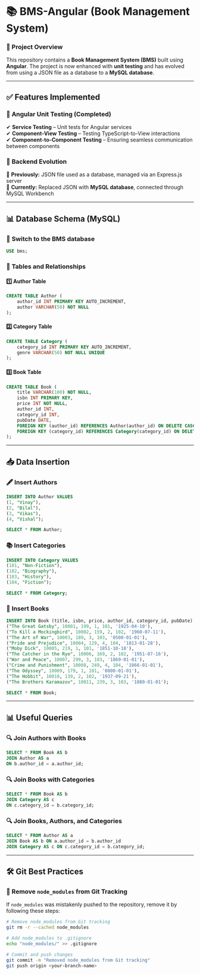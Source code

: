 # 📚 BMS-Angular (Book Management System)  

### 🚀 Project Overview  
This repository contains a **Book Management System (BMS)** built using **Angular**. The project is now enhanced with **unit testing** and has evolved from using a JSON file as a database to a **MySQL database**.  

---

## ✅ Features Implemented  

### 🔹 **Angular Unit Testing (Completed)**
✔ **Service Testing** – Unit tests for Angular services  
✔ **Component-View Testing** – Testing TypeScript-to-View interactions  
✔ **Component-to-Component Testing** – Ensuring seamless communication between components  

### 🔹 **Backend Evolution**  
📌 **Previously:** JSON file used as a database, managed via an Express.js server  
📌 **Currently:** Replaced JSON with **MySQL database**, connected through MySQL Workbench  

---

## 📊 Database Schema (MySQL)  

### 📌 **Switch to the BMS database**
```sql
USE bms;
```

### 📖 **Tables and Relationships**  
#### 1️⃣ **Author Table**  
```sql
CREATE TABLE Author (
    author_id INT PRIMARY KEY AUTO_INCREMENT,
    author VARCHAR(50) NOT NULL
);
```

#### 2️⃣ **Category Table**  
```sql
CREATE TABLE Category (
    category_id INT PRIMARY KEY AUTO_INCREMENT,
    genre VARCHAR(50) NOT NULL UNIQUE
);
```

#### 3️⃣ **Book Table**  
```sql
CREATE TABLE Book (
    title VARCHAR(100) NOT NULL,
    isbn INT PRIMARY KEY,
    price INT NOT NULL,
    author_id INT,
    category_id INT,
    pubDate DATE,
    FOREIGN KEY (author_id) REFERENCES Author(author_id) ON DELETE CASCADE,
    FOREIGN KEY (category_id) REFERENCES Category(category_id) ON DELETE SET NULL
);
```

---

## 📥 Data Insertion  

### 🖋 **Insert Authors**  
```sql
INSERT INTO Author VALUES 
(1, "Vinay"), 
(2, "Bilal"), 
(3, "Vikas"), 
(4, "Vishal");
```
```sql
SELECT * FROM Author;
```

### 📚 **Insert Categories**  
```sql
INSERT INTO Category VALUES 
(101, "Non-Fiction"), 
(102, "Biography"), 
(103, "History"), 
(104, "Fiction");
```
```sql
SELECT * FROM Category;
```

### 📘 **Insert Books**  
```sql
INSERT INTO Book (title, isbn, price, author_id, category_id, pubDate) VALUES 
("The Great Gatsby", 10001, 199, 1, 101, '1925-04-10'),
("To Kill a Mockingbird", 10002, 159, 2, 102, '1960-07-11'),
("The Art of War", 10003, 189, 3, 103, '0500-01-01'),
("Pride and Prejudice", 10004, 129, 4, 104, '1813-01-28'),
("Moby Dick", 10005, 219, 1, 101, '1851-10-18'),
("The Catcher in the Rye", 10006, 169, 2, 102, '1951-07-16'),
("War and Peace", 10007, 299, 3, 103, '1869-01-01'),
("Crime and Punishment", 10008, 249, 4, 104, '1866-01-01'),
("The Odyssey", 10009, 179, 1, 101, '0800-01-01'),
("The Hobbit", 10010, 139, 2, 102, '1937-09-21'),
("The Brothers Karamazov", 10011, 239, 3, 103, '1880-01-01');
```
```sql
SELECT * FROM Book;
```

---

## 📊 Useful Queries  

### 🔍 **Join Authors with Books**  
```sql
SELECT * FROM Book AS b 
JOIN Author AS a 
ON b.author_id = a.author_id;
```

### 🔍 **Join Books with Categories**  
```sql
SELECT * FROM Book AS b 
JOIN Category AS c 
ON c.category_id = b.category_id;
```

### 🔍 **Join Books, Authors, and Categories**  
```sql
SELECT * FROM Author AS a 
JOIN Book AS b ON a.author_id = b.author_id
JOIN Category AS c ON c.category_id = b.category_id;
```

---

## 🛠 **Git Best Practices**  

### 🚫 Remove `node_modules` from Git Tracking  
If `node_modules` was mistakenly pushed to the repository, remove it by following these steps:  

```sh
# Remove node_modules from Git tracking
git rm -r --cached node_modules

# Add node_modules to .gitignore
echo "node_modules/" >> .gitignore

# Commit and push changes
git commit -m "Removed node_modules from Git tracking"
git push origin <your-branch-name>
```
